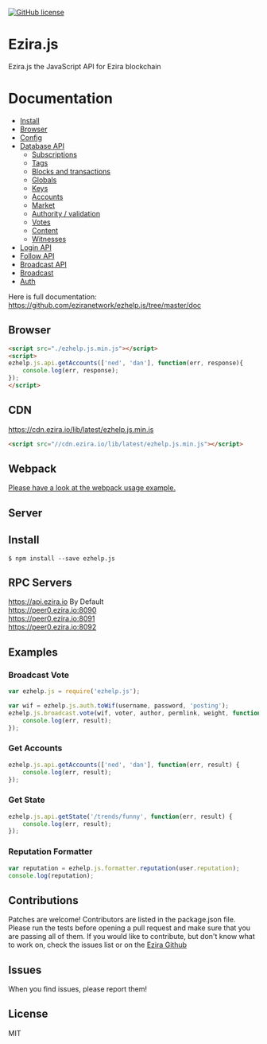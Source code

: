 [![GitHub license](https://img.shields.io/badge/license-MIT-blue.svg)](https://github.com/eziranetwork/ezhelp.js/blob/master/LICENSE)

# Ezira.js
Ezira.js the JavaScript API for Ezira blockchain

# Documentation

- [Install](https://github.com/eziranetwork/ezhelp.js/tree/master/doc#install)
- [Browser](https://github.com/eziranetwork/ezhelp.js/tree/master/doc#browser)
- [Config](https://github.com/eziranetwork/ezhelp.js/tree/master/doc#config)
- [Database API](https://github.com/eziranetwork/ezhelp.js/tree/master/doc#api)
    - [Subscriptions](https://github.com/eziranetwork/ezhelp.js/tree/master/doc#subscriptions)
    - [Tags](https://github.com/eziranetwork/ezhelp.js/tree/master/doc#tags)
    - [Blocks and transactions](https://github.com/eziranetwork/ezhelp.js/tree/master/doc#blocks-and-transactions)
    - [Globals](https://github.com/eziranetwork/ezhelp.js/tree/master/doc#globals)
    - [Keys](https://github.com/eziranetwork/ezhelp.js/tree/master/doc#keys)
    - [Accounts](https://github.com/eziranetwork/ezhelp.js/tree/master/doc#accounts)
    - [Market](https://github.com/eziranetwork/ezhelp.js/tree/master/doc#market)
    - [Authority / validation](https://github.com/eziranetwork/ezhelp.js/tree/master/doc#authority--validation)
    - [Votes](https://github.com/eziranetwork/ezhelp.js/tree/master/doc#votes)
    - [Content](https://github.com/eziranetwork/ezhelp.js/tree/master/doc#content)
    - [Witnesses](https://github.com/eziranetwork/ezhelp.js/tree/master/doc#witnesses)
- [Login API](https://github.com/eziranetwork/ezhelp.js/tree/master/doc#login)
- [Follow API](https://github.com/eziranetwork/ezhelp.js/tree/master/doc#follow-api)
- [Broadcast API](https://github.com/eziranetwork/ezhelp.js/tree/master/doc#broadcast-api)
- [Broadcast](https://github.com/eziranetwork/ezhelp.js/tree/master/doc#broadcast)
- [Auth](https://github.com/eziranetwork/ezhelp.js/tree/master/doc#auth)


Here is full documentation:
https://github.com/eziranetwork/ezhelp.js/tree/master/doc

## Browser
```html
<script src="./ezhelp.js.min.js"></script>
<script>
ezhelp.js.api.getAccounts(['ned', 'dan'], function(err, response){
    console.log(err, response);
});
</script>
```

## CDN
https://cdn.ezira.io/lib/latest/ezhelp.js.min.js<br/>
```html
<script src="//cdn.ezira.io/lib/latest/ezhelp.js.min.js"></script>
```

## Webpack
[Please have a look at the webpack usage example.](https://github.com/eziranetwork/ezhelp.js/blob/master/examples/webpack-example)

## Server
## Install
```
$ npm install --save ezhelp.js
```

## RPC Servers
https://api.ezira.io By Default<br/>
https://peer0.ezira.io:8090<br/>
https://peer0.ezira.io:8091<br/>
https://peer0.ezira.io:8092<br/>

## Examples
### Broadcast Vote
```js
var ezhelp.js = require('ezhelp.js');

var wif = ezhelp.js.auth.toWif(username, password, 'posting');
ezhelp.js.broadcast.vote(wif, voter, author, permlink, weight, function(err, result) {
	console.log(err, result);
});
```

### Get Accounts
```js
ezhelp.js.api.getAccounts(['ned', 'dan'], function(err, result) {
	console.log(err, result);
});
```

### Get State
```js
ezhelp.js.api.getState('/trends/funny', function(err, result) {
	console.log(err, result);
});
```

### Reputation Formatter
```js
var reputation = ezhelp.js.formatter.reputation(user.reputation);
console.log(reputation);
```

## Contributions
Patches are welcome! Contributors are listed in the package.json file. Please run the tests before opening a pull request and make sure that you are passing all of them. If you would like to contribute, but don't know what to work on, check the issues list or on the [Ezira Github](https://github.com/eziranetwork/ezira)

## Issues
When you find issues, please report them!

## License
MIT
